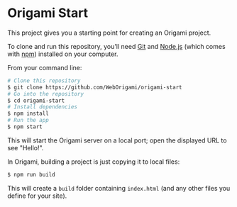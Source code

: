 # Origami Start

This project gives you a starting point for creating an Origami project.

To clone and run this repository, you'll need [Git](https://git-scm.com) and [Node.js](https://nodejs.org/en/download/) (which comes with [npm](http://npmjs.com)) installed on your computer.

From your command line:

```bash
# Clone this repository
$ git clone https://github.com/WebOrigami/origami-start
# Go into the repository
$ cd origami-start
# Install dependencies
$ npm install
# Run the app
$ npm start
```

This will start the Origami server on a local port; open the displayed URL to see "Hello!".

In Origami, building a project is just copying it to local files:

```bash
$ npm run build
```

This will create a `build` folder containing `index.html` (and any other files you define for your site).
